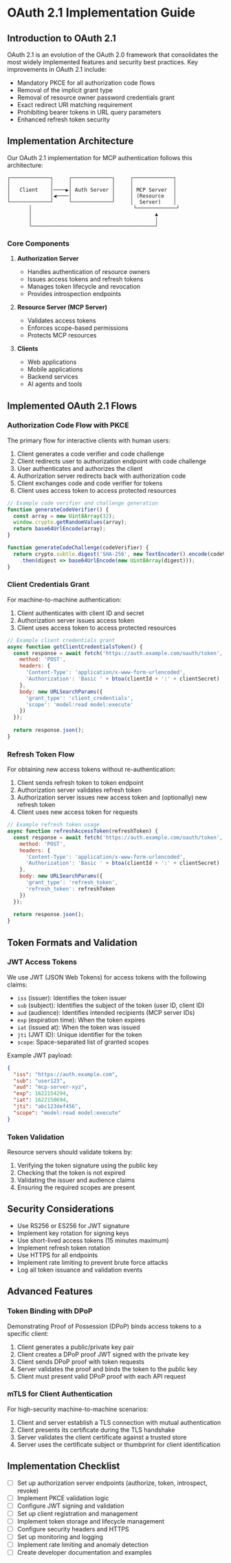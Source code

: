 # OAuth 2.1 Implementation Guide

## Introduction to OAuth 2.1

OAuth 2.1 is an evolution of the OAuth 2.0 framework that consolidates the most widely implemented features and security best practices. Key improvements in OAuth 2.1 include:

- Mandatory PKCE for all authorization code flows
- Removal of the implicit grant type
- Removal of resource owner password credentials grant
- Exact redirect URI matching requirement
- Prohibiting bearer tokens in URL query parameters
- Enhanced refresh token security

## Implementation Architecture

Our OAuth 2.1 implementation for MCP authentication follows this architecture:

```
┌─────────────┐     ┌─────────────┐     ┌─────────────┐
│             │     │             │     │             │
│   Client    │────▶│ Auth Server │     │ MCP Server  │
│             │◀────│             │     │ (Resource   │
└─────────────┘     └─────────────┘     │  Server)    │
       │                                 └─────────────┘
       │                                        ▲
       │                                        │
       └────────────────────────────────────────┘
```

### Core Components

1. **Authorization Server**
   - Handles authentication of resource owners
   - Issues access tokens and refresh tokens
   - Manages token lifecycle and revocation
   - Provides introspection endpoints

2. **Resource Server (MCP Server)**
   - Validates access tokens
   - Enforces scope-based permissions
   - Protects MCP resources

3. **Clients**
   - Web applications
   - Mobile applications
   - Backend services
   - AI agents and tools

## Implemented OAuth 2.1 Flows

### Authorization Code Flow with PKCE

The primary flow for interactive clients with human users:

1. Client generates a code verifier and code challenge
2. Client redirects user to authorization endpoint with code challenge
3. User authenticates and authorizes the client
4. Authorization server redirects back with authorization code
5. Client exchanges code and code verifier for tokens
6. Client uses access token to access protected resources

```javascript
// Example code verifier and challenge generation
function generateCodeVerifier() {
  const array = new Uint8Array(32);
  window.crypto.getRandomValues(array);
  return base64UrlEncode(array);
}

function generateCodeChallenge(codeVerifier) {
  return crypto.subtle.digest('SHA-256', new TextEncoder().encode(codeVerifier))
    .then(digest => base64UrlEncode(new Uint8Array(digest)));
}
```

### Client Credentials Grant

For machine-to-machine authentication:

1. Client authenticates with client ID and secret
2. Authorization server issues access token
3. Client uses access token to access protected resources

```javascript
// Example client credentials grant
async function getClientCredentialsToken() {
  const response = await fetch('https://auth.example.com/oauth/token', {
    method: 'POST',
    headers: {
      'Content-Type': 'application/x-www-form-urlencoded',
      'Authorization': 'Basic ' + btoa(clientId + ':' + clientSecret)
    },
    body: new URLSearchParams({
      'grant_type': 'client_credentials',
      'scope': 'model:read model:execute'
    })
  });
  
  return response.json();
}
```

### Refresh Token Flow

For obtaining new access tokens without re-authentication:

1. Client sends refresh token to token endpoint
2. Authorization server validates refresh token
3. Authorization server issues new access token and (optionally) new refresh token
4. Client uses new access token for requests

```javascript
// Example refresh token usage
async function refreshAccessToken(refreshToken) {
  const response = await fetch('https://auth.example.com/oauth/token', {
    method: 'POST',
    headers: {
      'Content-Type': 'application/x-www-form-urlencoded',
      'Authorization': 'Basic ' + btoa(clientId + ':' + clientSecret)
    },
    body: new URLSearchParams({
      'grant_type': 'refresh_token',
      'refresh_token': refreshToken
    })
  });
  
  return response.json();
}
```

## Token Formats and Validation

### JWT Access Tokens

We use JWT (JSON Web Tokens) for access tokens with the following claims:

- `iss` (issuer): Identifies the token issuer
- `sub` (subject): Identifies the subject of the token (user ID, client ID)
- `aud` (audience): Identifies intended recipients (MCP server IDs)
- `exp` (expiration time): When the token expires
- `iat` (issued at): When the token was issued
- `jti` (JWT ID): Unique identifier for the token
- `scope`: Space-separated list of granted scopes

Example JWT payload:
```json
{
  "iss": "https://auth.example.com",
  "sub": "user123",
  "aud": "mcp-server-xyz",
  "exp": 1622154294,
  "iat": 1622150694,
  "jti": "abc123def456",
  "scope": "model:read model:execute"
}
```

### Token Validation

Resource servers should validate tokens by:

1. Verifying the token signature using the public key
2. Checking that the token is not expired
3. Validating the issuer and audience claims
4. Ensuring the required scopes are present

## Security Considerations

- Use RS256 or ES256 for JWT signature
- Implement key rotation for signing keys
- Use short-lived access tokens (15 minutes maximum)
- Implement refresh token rotation
- Use HTTPS for all endpoints
- Implement rate limiting to prevent brute force attacks
- Log all token issuance and validation events

## Advanced Features

### Token Binding with DPoP

Demonstrating Proof of Possession (DPoP) binds access tokens to a specific client:

1. Client generates a public/private key pair
2. Client creates a DPoP proof JWT signed with the private key
3. Client sends DPoP proof with token requests
4. Server validates the proof and binds the token to the public key
5. Client must present valid DPoP proof with each API request

### mTLS for Client Authentication

For high-security machine-to-machine scenarios:

1. Client and server establish a TLS connection with mutual authentication
2. Client presents its certificate during the TLS handshake
3. Server validates the client certificate against a trusted store
4. Server uses the certificate subject or thumbprint for client identification

## Implementation Checklist

- [ ] Set up authorization server endpoints (authorize, token, introspect, revoke)
- [ ] Implement PKCE validation logic
- [ ] Configure JWT signing and validation
- [ ] Set up client registration and management
- [ ] Implement token storage and lifecycle management
- [ ] Configure security headers and HTTPS
- [ ] Set up monitoring and logging
- [ ] Implement rate limiting and anomaly detection
- [ ] Create developer documentation and examples
